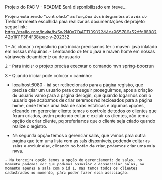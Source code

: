 Projeto do PAC V - README Será disponibilizado em breve...

Projeto está sendo "controlado" as funções dos integrantes através do Trello ferrmenta escolhida para realizar as documentações de projeto segue link: 
https://trello.com/invite/b/5wRN0s7O/ATTI3932244de965786e52dfd8688242b1811F3F4F38/pac-v-202352

1 - Ao clonar o repositorio para iniciar precisamos ter o maven, java intalado em nossas máquinas.
    - Lembrando de ter o java e maven home em nossas váriasveis de ambiente ou de usuario

2  - Para iniciar o projeto precisa executar o comando mvn spring-boot:run

3 - Quando iniciar pode colocar o caminho:
   - localhost:8080 - irá ser redirecionado para a página registro, que precisa criar um usuario para conseguir proseguirmos, após a criação do usuario vamo para a página de login, que quando logarmos com o usuario que acabamos de criar seremos redirecionados para a página home, onde temos uma lista de salas estáticas e algumas opções, clicando em gerenciar cliente temos o controle de todos os clientes que foram criados, assim podendo editar e excluir os clientes, não tem a opção de criar cliente, pq preferiamos que o cliente seja criado quando realize o registro.

   - Na segunda opção temos o gerenciar salas, que vamos para outra página que tem uma lista com as sals disponíveis, podendo editar as salas e excluir elas, clicando no botão de criar, podemos criar uma sala nova.

    - Na terceira opção temos a opção de gerenciamento de salas, no momento podemos ver que podemos assosiar e dessasociar salas, no momento apenas a sala com o id 1, mas temos todos os clientes cadastrados no momento, pára poder fazer essa associação.
